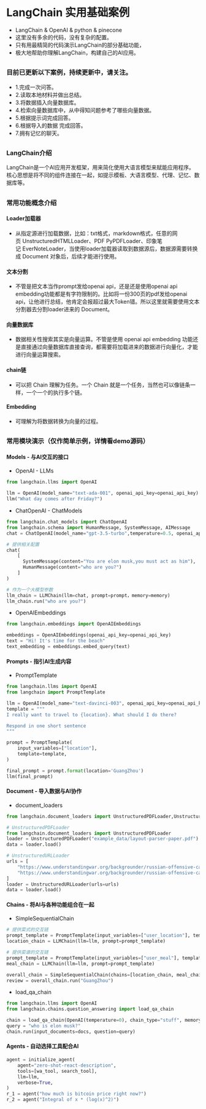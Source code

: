 # LangChain 实用基础案例
* LangChain & OpenAI & python & pinecone
* 这里没有多余的代码，没有复杂的配置。
* 只有用最精简的代码演示LangChain的部分基础功能，
* 极大地帮助你理解LangChain，构建自己的AI应用。

##

### 目前已更新以下案例，持续更新中，请关注。
* 1.完成一次问答。
* 2.读取本地材料并做出总结。
* 3.将数据插入向量数据库。
* 4.检索向量数据库中，从中得知问题参考了哪些向量数据。
* 5.根据提示词完成回答。
* 6.根据导入的数据 完成回答。
* 7.拥有记忆的聊天。

##

### LangChain介绍
LangChain是一个AI应用开发框架，用来简化使用大语言模型来赋能应用程序。核心思想是将不同的组件连接在一起，如提示模板、大语言模型、代理、记忆、数据库等。

##

### 常用功能概念介绍
#### Loader加载器
 * 从指定源进行加载数据，比如：txt格式，markdown格式，任意的网页 UnstructuredHTMLLoader、PDF PyPDFLoader、印象笔记 EverNoteLoader，当使用loader加载器读取到数据源后，数据源需要转换成 Document 对象后，后续才能进行使用。
#### 文本分割
 * 不管是把文本当作prompt发给openai api，还是还是使用openai api embedding功能都是有字符限制的。比如将一份300页的pdf发给openai api，让他进行总结，他肯定会报超过最大Token错。所以这里就需要使用文本分割器去分割loader进来的 Document。
#### 向量数据库
 * 数据相关性搜索其实是向量运算。不管是使用 openai api embedding 功能还是直接通过向量数据库直接查询，都需要将加载进来的数据进行向量化，才能进行向量运算搜索。
#### chain链
 * 可以把 Chain 理解为任务。一个 Chain 就是一个任务，当然也可以像链条一样，一个一个的执行多个链。
#### Embedding
 * 可理解为将数据转换为向量的过程。

##

### 常用模块演示（仅作简单示例，详情看demo源码）
#### Models - 与AI交互的接口
* OpenAI - LLMs
```py
from langchain.llms import OpenAI

llm = OpenAI(model_name="text-ada-001", openai_api_key=openai_api_key)
llm("What day comes after Friday?")
```

* ChatOpenAI - ChatModels
```py
from langchain.chat_models import ChatOpenAI
from langchain.schema import HumanMessage, SystemMessage, AIMessage
chat = ChatOpenAI(model_name="gpt-3.5-turbo",temperature=0.5, openai_api_key=openai_api_key)

# 提供相关配置
chat(
    [
      SystemMessage(content="You are elon musk,you must act as him"),
      HumanMessage(content="who are you?")
    ]
)

# 作为一个大模型参数 
llm_chain = LLMChain(llm=chat, prompt=prompt，memory=memory)
llm_chain.run("who are you?")
```

* OpenAIEmbeddings
```py
from langchain.embeddings import OpenAIEmbeddings

embeddings = OpenAIEmbeddings(openai_api_key=openai_api_key)
text = "Hi! It's time for the beach"
text_embedding = embeddings.embed_query(text)
```

#### Prompts - 指引AI生成内容
* PromptTemplate
```py
from langchain.llms import OpenAI
from langchain import PromptTemplate

llm = OpenAI(model_name="text-davinci-003", openai_api_key=openai_api_key)
template = """
I really want to travel to {location}. What should I do there?

Respond in one short sentence
"""

prompt = PromptTemplate(
    input_variables=["location"],
    template=template,
)

final_prompt = prompt.format(location='GuangZhou')
llm(final_prompt)
```
#### Document - 导入数据与AI协作
* document_loaders
```py
from langchain.document_loaders import UnstructuredPDFLoader,UnstructuredURLLoader,HNLoader

# UnstructuredPDFLoader
from langchain.document_loaders import UnstructuredPDFLoader
loader = UnstructuredPDFLoader("example_data/layout-parser-paper.pdf")
data = loader.load()

# UnstructuredURLLoader
urls = [
    "https://www.understandingwar.org/backgrounder/russian-offensive-campaign-assessment-february-8-2023",
    "https://www.understandingwar.org/backgrounder/russian-offensive-campaign-assessment-february-9-2023"
]
loader = UnstructuredURLLoader(urls=urls)
data = loader.load()
```
#### Chains - 将AI与各种功能组合在一起
* SimpleSequentialChain
```py
# 提供菜式的交互链
prompt_template = PromptTemplate(input_variables=["user_location"], template=template)
location_chain = LLMChain(llm=llm, prompt=prompt_template)

# 提供菜谱的交互链
prompt_template = PromptTemplate(input_variables=["user_meal"], template=template)
meal_chain = LLMChain(llm=llm, prompt=prompt_template)

overall_chain = SimpleSequentialChain(chains=[location_chain, meal_chain], verbose=True)
review = overall_chain.run("GuangZhou")
```

* load_qa_chain
```py
from langchain.llms import OpenAI
from langchain.chains.question_answering import load_qa_chain

chain = load_qa_chain(OpenAI(temperature=0), chain_type="stuff", memory=memory,prompt=memory)
query = "who is elon musk?"
chain.run(input_documents=docs, question=query)
```

#### Agents - 自动选择工具配合AI
```py
agent = initialize_agent(
    agent="zero-shot-react-description",
    tools=[wa_tool, search_tool],
    llm=llm,
    verbose=True,
)
r_1 = agent("how much is bitcoin price right now?")
r_2 = agent("Integral of x * (log(x)^2)")
```

